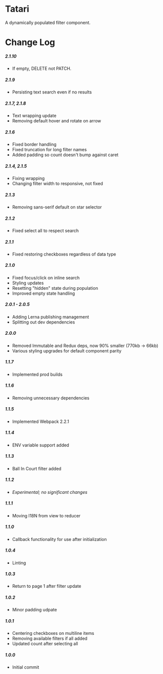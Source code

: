 # Tatari

A dynamically populated filter component.

# Change Log

##### 2.1.10
- If empty, DELETE not PATCH.

##### 2.1.9
- Persisting text search even if no results

##### 2.1.7, 2.1.8
- Text wrapping update
- Removing default hover and rotate on arrow

##### 2.1.6
- Fixed border handling
- Fixed truncation for long filter names
- Added padding so count doesn't bump against caret

##### 2.1.4, 2.1.5
- Fixing wrapping
- Changing filter width to responsive, not fixed

##### 2.1.3
- Removing sans-serif default on star selector

##### 2.1.2
- Fixed select all to respect search

##### 2.1.1
- Fixed restoring checkboxes regardless of data type

##### 2.1.0
- Fixed focus/click on inline search
- Styling updates
- Resetting "hidden" state during population
- Improved empty state handling

##### 2.0.1 - 2.0.5
- Adding Lerna publishing management
- Splitting out dev dependencies

##### 2.0.0
- Removed Immutable and Redux deps, now 90% smaller (770kb -> 66kb)
- Various styling upgrades for default component parity

##### 1.1.7
- Implemented prod builds

##### 1.1.6
- Removing unnecessary dependencies

##### 1.1.5
- Implemented Webpack 2.2.1

##### 1.1.4
- ENV variable support added

##### 1.1.3
- Ball In Court filter added

##### 1.1.2
- _Experimental; no significant changes_

##### 1.1.1
- Moving I18N from view to reducer

##### 1.1.0
- Callback functionality for use after initialization

##### 1.0.4
- Linting

##### 1.0.3
- Return to page 1 after filter update

##### 1.0.2
- Minor padding udpate

##### 1.0.1
- Centering checkboxes on multiline items
- Removing available filters if all added
- Updated count after selecting all

##### 1.0.0
- Initial commit
